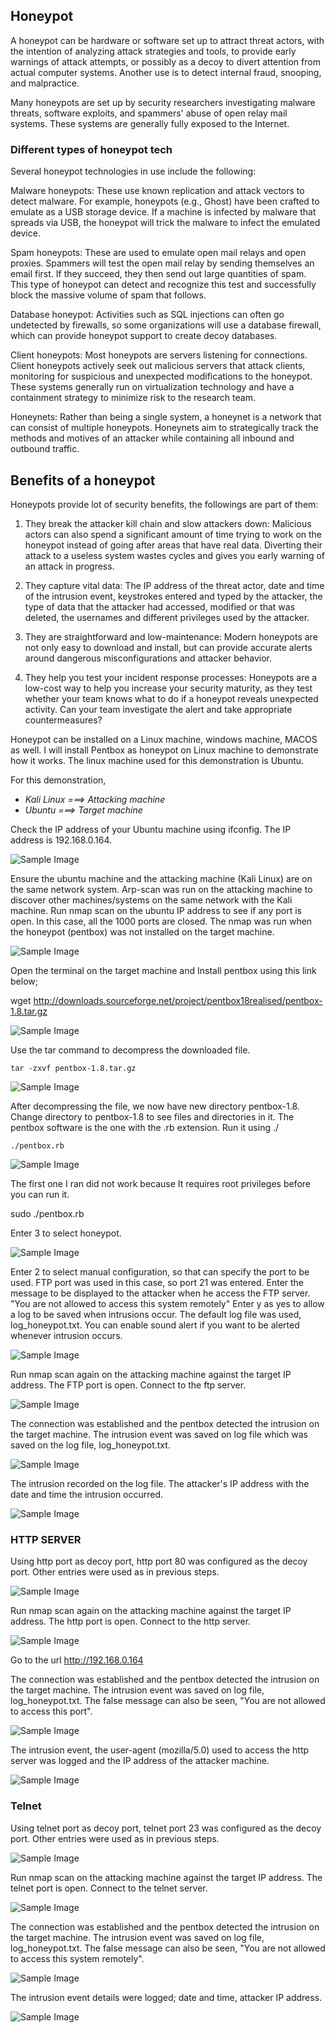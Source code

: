 ## **Honeypot**

A honeypot can be hardware or software set up to attract threat actors, with the intention of analyzing attack strategies and tools, to provide early warnings of attack attempts, or possibly as a decoy to divert attention from actual computer systems. Another use is to detect internal fraud, snooping, and malpractice.

Many honeypots are set up by security researchers investigating malware threats, software exploits, and spammers' abuse of open relay mail systems. These systems are generally fully exposed to the Internet.


### Different types of honeypot tech

Several honeypot technologies in use include the following: 

Malware honeypots: These use known replication and attack vectors to detect malware. For example, honeypots (e.g., Ghost) have been crafted to emulate as a USB storage device. If a machine is infected by malware that spreads via USB, the honeypot will trick the malware to infect the emulated device.

Spam honeypots: These are used to emulate open mail relays and open proxies. Spammers will test the open mail relay by sending themselves an email first. If they succeed, they then send out large quantities of spam. This type of honeypot can detect and recognize this test and successfully block the massive volume of spam that follows.

Database honeypot: Activities such as SQL injections can often go undetected by firewalls, so some organizations will use a database firewall, which can provide honeypot support to create decoy databases.

Client honeypots: Most honeypots are servers listening for connections. Client honeypots actively seek out malicious servers that attack clients, monitoring for suspicious and unexpected modifications to the honeypot. These systems generally run on virtualization technology and have a containment strategy to minimize risk to the research team.

Honeynets: Rather than being a single system, a honeynet is a network that can consist of multiple honeypots. Honeynets aim to strategically track the methods and motives of an attacker while containing all inbound and outbound traffic. 


## **Benefits of a honeypot**

Honeypots provide lot of security benefits, the followings are part of them:

1. They break the attacker kill chain and slow attackers down: Malicious actors can also spend a significant amount of time trying to work on the honeypot instead of going after areas that have real data. Diverting their attack to a useless system wastes cycles and gives you early warning of an attack in progress.

1. They capture vital data: The IP address of the threat actor, date and time of the intrusion event, keystrokes entered and typed by the attacker, the type of data that the attacker had accessed, modified or that was deleted, the usernames and different privileges used by the attacker.

1. They are straightforward and low-maintenance: Modern honeypots are not only easy to download and install, but can provide accurate alerts around dangerous misconfigurations and attacker behavior. 

1. They help you test your incident response processes: Honeypots are a low-cost way to help you increase your security maturity, as they test whether your team knows what to do if a honeypot reveals unexpected activity. Can your team investigate the alert and take appropriate countermeasures?


Honeypot can be installed on a Linux machine, windows machine, MACOS as well. I will install Pentbox as honeypot on Linux machine to demonstrate how it works. The linux machine used for this demonstration is Ubuntu.

For this demonstration, 

* _Kali Linux  ===>     Attacking machine_
* _Ubuntu     ===>    Target machine_

Check the IP address of your Ubuntu machine using ifconfig. The IP address is 192.168.0.164.

![Sample Image](images\Screenshot_1.png)

Ensure the ubuntu machine and the attacking machine (Kali Linux) are on the same network system.
Arp-scan was run on the attacking machine to discover other machines/systems on the same network with the Kali machine. 
Run nmap scan on the ubuntu IP address to see if any port is open. In this case, all the 1000 ports are closed.
The nmap was run when the honeypot (pentbox) was not installed on the target machine.

![Sample Image](images\Screenshot_2.png)

Open the terminal on the target machine and Install pentbox using this link below;

wget http://downloads.sourceforge.net/project/pentbox18realised/pentbox-1.8.tar.gz


![Sample Image](images\Screenshot_3.png)

Use the tar command to decompress the downloaded file. 

`tar -zxvf pentbox-1.8.tar.gz`


![Sample Image](images\Screenshot_4.png)

After decompressing the file, we now have new directory pentbox-1.8. 
Change directory to pentbox-1.8 to see files and directories in it.
The pentbox software is the one with the .rb extension. Run it using ./

`./pentbox.rb`

![Sample Image](images\Screenshot_5.png)

The first one I ran did not work because It requires root privileges before you can run it.

sudo ./pentbox.rb

Enter 3 to select honeypot.

![Sample Image](images\Screenshot_6.png)

Enter 2 to select manual configuration, so that can specify the port to be used.
FTP port was used in this case, so port 21 was entered. 
Enter the message to be displayed to the attacker when he access the FTP server.
"You are not allowed to access this system remotely"
Enter y as yes to allow a log to be saved when intrusions occur. 
The default log file was used, log_honeypot.txt.
You can enable sound alert if you want to be alerted whenever intrusion occurs.


![Sample Image](images\Screenshot_7.png)

Run nmap scan again on the attacking machine against the target IP address.
The FTP port is open. Connect to the ftp server.


![Sample Image](images\Screenshot_8.png)


The connection was established and the pentbox detected the intrusion on the target machine. 
The intrusion event was saved on log file which was saved on the log file, log_honeypot.txt.

![Sample Image](images\Screenshot_9.png)

The intrusion recorded on the log file. The attacker's IP address with the date and time the intrusion occurred.

![Sample Image](images\Screenshot_10.png)

### **HTTP SERVER**

Using http port as decoy port, http port 80 was configured as the decoy port.
Other entries were used as in previous steps.


![Sample Image](images\Screenshot_11.png)

Run nmap scan again on the attacking machine against the target IP address.
The http port is open. Connect to the http server.

![Sample Image](images\Screenshot_12.png)

Go to the url http://192.168.0.164

The connection was established and the pentbox detected the intrusion on the target machine. 
The intrusion event was saved on log file, log_honeypot.txt.
The false message can also be seen, "You are not allowed to access this port".

![Sample Image](images\Screenshot_13.png)

The intrusion event, the user-agent (mozilla/5.0) used to access the http server was logged and the IP address of the attacker machine.

![Sample Image](images\Screenshot_14.png)

### **Telnet**
Using telnet port as decoy port, telnet port 23 was configured as the decoy port.
Other entries were used as in previous steps.


![Sample Image](images\Screenshot_15.png)

Run nmap scan on the attacking machine against the target IP address.
The telnet port is open. Connect to the telnet server.

![Sample Image](images\Screenshot_16.png)

The connection was established and the pentbox detected the intrusion on the target machine. 
The intrusion event was saved on log file, log_honeypot.txt.
The false message can also be seen, "You are not allowed to access this system remotely".

![Sample Image](images\Screenshot_17.png)

The intrusion event details were logged; date and time, attacker IP address.

![Sample Image](images\Screenshot_18.png)

